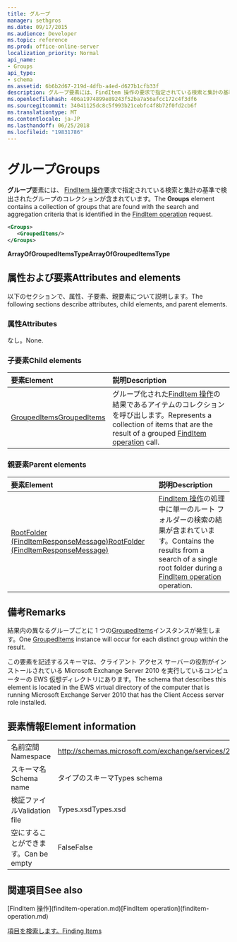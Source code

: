 ```yaml
---
title: グループ
manager: sethgros
ms.date: 09/17/2015
ms.audience: Developer
ms.topic: reference
ms.prod: office-online-server
localization_priority: Normal
api_name:
- Groups
api_type:
- schema
ms.assetid: 6b6b2d67-219d-4dfb-a4ed-d627b1cfb33f
description: グループ要素には、FindItem 操作の要求で指定されている検索と集計の基準で検出されたグループのコレクションが含まれています。
ms.openlocfilehash: 406a1974899e89243f52ba7a56afcc172c4f3df6
ms.sourcegitcommit: 34041125dc8c5f993b21cebfc4f8b72f0fd2cb6f
ms.translationtype: MT
ms.contentlocale: ja-JP
ms.lasthandoff: 06/25/2018
ms.locfileid: "19831786"
---
```

# <a name="groups"></a><span data-ttu-id="57b08-103">グループ</span><span class="sxs-lookup"><span data-stu-id="57b08-103">Groups</span></span>

<span data-ttu-id="57b08-104">**グループ**要素には、 [FindItem 操作](finditem-operation.md)要求で指定されている検索と集計の基準で検出されたグループのコレクションが含まれています。</span><span class="sxs-lookup"><span data-stu-id="57b08-104">The **Groups** element contains a collection of groups that are found with the search and aggregation criteria that is identified in the [FindItem operation](finditem-operation.md) request.</span></span> 
  
```xml
<Groups>
   <GroupedItems/>
</Groups>
```

 <span data-ttu-id="57b08-105">**ArrayOfGroupedItemsType**</span><span class="sxs-lookup"><span data-stu-id="57b08-105">**ArrayOfGroupedItemsType**</span></span>
## <a name="attributes-and-elements"></a><span data-ttu-id="57b08-106">属性および要素</span><span class="sxs-lookup"><span data-stu-id="57b08-106">Attributes and elements</span></span>

<span data-ttu-id="57b08-107">以下のセクションで、属性、子要素、親要素について説明します。</span><span class="sxs-lookup"><span data-stu-id="57b08-107">The following sections describe attributes, child elements, and parent elements.</span></span>
  
### <a name="attributes"></a><span data-ttu-id="57b08-108">属性</span><span class="sxs-lookup"><span data-stu-id="57b08-108">Attributes</span></span>

<span data-ttu-id="57b08-109">なし。</span><span class="sxs-lookup"><span data-stu-id="57b08-109">None.</span></span>
  
### <a name="child-elements"></a><span data-ttu-id="57b08-110">子要素</span><span class="sxs-lookup"><span data-stu-id="57b08-110">Child elements</span></span>

|<span data-ttu-id="57b08-111">**要素**</span><span class="sxs-lookup"><span data-stu-id="57b08-111">**Element**</span></span>|<span data-ttu-id="57b08-112">**説明**</span><span class="sxs-lookup"><span data-stu-id="57b08-112">**Description**</span></span>|
|:-----|:-----|
|[<span data-ttu-id="57b08-113">GroupedItems</span><span class="sxs-lookup"><span data-stu-id="57b08-113">GroupedItems</span></span>](groupeditems.md) <br/> |<span data-ttu-id="57b08-114">グループ化された[FindItem 操作](finditem-operation.md)の結果であるアイテムのコレクションを呼び出します。</span><span class="sxs-lookup"><span data-stu-id="57b08-114">Represents a collection of items that are the result of a grouped [FindItem operation](finditem-operation.md) call.</span></span>  <br/> |
   
### <a name="parent-elements"></a><span data-ttu-id="57b08-115">親要素</span><span class="sxs-lookup"><span data-stu-id="57b08-115">Parent elements</span></span>

|<span data-ttu-id="57b08-116">**要素**</span><span class="sxs-lookup"><span data-stu-id="57b08-116">**Element**</span></span>|<span data-ttu-id="57b08-117">**説明**</span><span class="sxs-lookup"><span data-stu-id="57b08-117">**Description**</span></span>|
|:-----|:-----|
|[<span data-ttu-id="57b08-118">RootFolder (FindItemResponseMessage)</span><span class="sxs-lookup"><span data-stu-id="57b08-118">RootFolder (FindItemResponseMessage)</span></span>](rootfolder-finditemresponsemessage.md) <br/> |<span data-ttu-id="57b08-119">[FindItem 操作](finditem-operation.md)の処理中に単一のルート フォルダーの検索の結果が含まれています。</span><span class="sxs-lookup"><span data-stu-id="57b08-119">Contains the results from a search of a single root folder during a [FindItem operation](finditem-operation.md) operation.</span></span>  <br/> |
   
## <a name="remarks"></a><span data-ttu-id="57b08-120">備考</span><span class="sxs-lookup"><span data-stu-id="57b08-120">Remarks</span></span>

<span data-ttu-id="57b08-121">結果内の異なるグループごとに 1 つの[GroupedItems](groupeditems.md)インスタンスが発生します。</span><span class="sxs-lookup"><span data-stu-id="57b08-121">One [GroupedItems](groupeditems.md) instance will occur for each distinct group within the result.</span></span> 
  
<span data-ttu-id="57b08-122">この要素を記述するスキーマは、クライアント アクセス サーバーの役割がインストールされている Microsoft Exchange Server 2010 を実行しているコンピューターの EWS 仮想ディレクトリにあります。</span><span class="sxs-lookup"><span data-stu-id="57b08-122">The schema that describes this element is located in the EWS virtual directory of the computer that is running Microsoft Exchange Server 2010 that has the Client Access server role installed.</span></span>
  
## <a name="element-information"></a><span data-ttu-id="57b08-123">要素情報</span><span class="sxs-lookup"><span data-stu-id="57b08-123">Element information</span></span>

|||
|:-----|:-----|
|<span data-ttu-id="57b08-124">名前空間</span><span class="sxs-lookup"><span data-stu-id="57b08-124">Namespace</span></span>  <br/> |http://schemas.microsoft.com/exchange/services/2006/types  <br/> |
|<span data-ttu-id="57b08-125">スキーマ名</span><span class="sxs-lookup"><span data-stu-id="57b08-125">Schema name</span></span>  <br/> |<span data-ttu-id="57b08-126">タイプのスキーマ</span><span class="sxs-lookup"><span data-stu-id="57b08-126">Types schema</span></span>  <br/> |
|<span data-ttu-id="57b08-127">検証ファイル</span><span class="sxs-lookup"><span data-stu-id="57b08-127">Validation file</span></span>  <br/> |<span data-ttu-id="57b08-128">Types.xsd</span><span class="sxs-lookup"><span data-stu-id="57b08-128">Types.xsd</span></span>  <br/> |
|<span data-ttu-id="57b08-129">空にすることができます。</span><span class="sxs-lookup"><span data-stu-id="57b08-129">Can be empty</span></span>  <br/> |<span data-ttu-id="57b08-130">False</span><span class="sxs-lookup"><span data-stu-id="57b08-130">False</span></span>  <br/> |
   
## <a name="see-also"></a><span data-ttu-id="57b08-131">関連項目</span><span class="sxs-lookup"><span data-stu-id="57b08-131">See also</span></span>



<span data-ttu-id="57b08-132">
  [FindItem 操作](finditem-operation.md)</span><span class="sxs-lookup"><span data-stu-id="57b08-132">[FindItem operation](finditem-operation.md)</span></span>


[<span data-ttu-id="57b08-133">項目を検索します。</span><span class="sxs-lookup"><span data-stu-id="57b08-133">Finding Items</span></span>](http://msdn.microsoft.com/library/63af1f9c-464b-4fca-9ae3-3d60f24ca93c%28Office.15%29.aspx)

